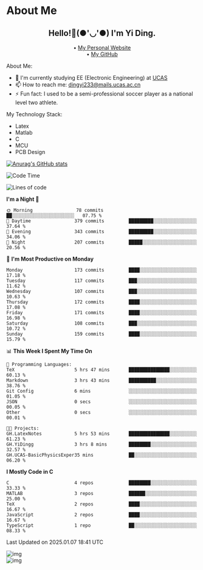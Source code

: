 # About Me

<h2 style="text-align:center;"> Hello!👋(●'◡'●) I'm Yi Ding.</h2>

<div style="text-align:center;">
  • <a href="https://yidingg.github.io/YiDingg">My Personal Website</a><br>
  • <a href="https://github.com/YiDingg">My GitHub</a>
</div>

About Me:
- 🔭 I'm currently studying EE (Electronic Engineering) at [UCAS](https://www.ucas.ac.cn/)
- 📫 How to reach me: dingyi233@mails.ucas.ac.cn
- ⚡ Fun fact: I used to be a semi-professional soccer player as a national level two athlete.

My Technology Stack:
- Latex
- Matlab
- C
- MCU
- PCB Design

[![Anurag's GitHub stats](https://github-readme-stats.vercel.app/api?username=YiDingg)](https://github.com/anuraghazra/github-readme-stats)

<!--START_SECTION:waka-->
![Code Time](http://img.shields.io/badge/Code%20Time-870%20hrs%2032%20mins-blue)

![Lines of code](https://img.shields.io/badge/From%20Hello%20World%20I%27ve%20Written-741.0%20thousand%20lines%20of%20code-blue)

**I'm a Night 🦉** 

```text
🌞 Morning                78 commits          ██░░░░░░░░░░░░░░░░░░░░░░░   07.75 % 
🌆 Daytime                379 commits         █████████░░░░░░░░░░░░░░░░   37.64 % 
🌃 Evening                343 commits         █████████░░░░░░░░░░░░░░░░   34.06 % 
🌙 Night                  207 commits         █████░░░░░░░░░░░░░░░░░░░░   20.56 % 
```
📅 **I'm Most Productive on Monday** 

```text
Monday                   173 commits         ████░░░░░░░░░░░░░░░░░░░░░   17.18 % 
Tuesday                  117 commits         ███░░░░░░░░░░░░░░░░░░░░░░   11.62 % 
Wednesday                107 commits         ███░░░░░░░░░░░░░░░░░░░░░░   10.63 % 
Thursday                 172 commits         ████░░░░░░░░░░░░░░░░░░░░░   17.08 % 
Friday                   171 commits         ████░░░░░░░░░░░░░░░░░░░░░   16.98 % 
Saturday                 108 commits         ███░░░░░░░░░░░░░░░░░░░░░░   10.72 % 
Sunday                   159 commits         ████░░░░░░░░░░░░░░░░░░░░░   15.79 % 
```


📊 **This Week I Spent My Time On** 

```text
💬 Programming Languages: 
TeX                      5 hrs 47 mins       ███████████████░░░░░░░░░░   60.13 % 
Markdown                 3 hrs 43 mins       ██████████░░░░░░░░░░░░░░░   38.76 % 
Git Config               6 mins              ░░░░░░░░░░░░░░░░░░░░░░░░░   01.05 % 
JSON                     0 secs              ░░░░░░░░░░░░░░░░░░░░░░░░░   00.05 % 
Other                    0 secs              ░░░░░░░░░░░░░░░░░░░░░░░░░   00.01 % 

🐱‍💻 Projects: 
GH.LatexNotes            5 hrs 53 mins       ███████████████░░░░░░░░░░   61.23 % 
GH.YiDingg               3 hrs 8 mins        ████████░░░░░░░░░░░░░░░░░   32.57 % 
GH.UCAS-BasicPhysicsExper35 mins             ██░░░░░░░░░░░░░░░░░░░░░░░   06.20 % 
```

**I Mostly Code in C** 

```text
C                        4 repos             ████████░░░░░░░░░░░░░░░░░   33.33 % 
MATLAB                   3 repos             ██████░░░░░░░░░░░░░░░░░░░   25.00 % 
TeX                      2 repos             ████░░░░░░░░░░░░░░░░░░░░░   16.67 % 
JavaScript               2 repos             ████░░░░░░░░░░░░░░░░░░░░░   16.67 % 
TypeScript               1 repo              ██░░░░░░░░░░░░░░░░░░░░░░░   08.33 % 
```




 Last Updated on 2025.01.07 18:41 UTC
<!--END_SECTION:waka-->

<!-- Coding activity over the last year -->
<div class='center'><img src='https://wakatime.com/share/@YiDingg/260601e0-8e46-41ab-9832-d4d0ae5fd0bd.svg' alt='img'/></div>

<!-- Languages over the last year -->
<div class='center'><img src='https://wakatime.com/share/@YiDingg/99546fa3-4cc3-4808-ab6e-13f38e27aba1.svg' alt='img'/></div>
